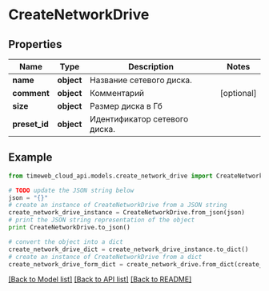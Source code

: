 # CreateNetworkDrive


## Properties
Name | Type | Description | Notes
------------ | ------------- | ------------- | -------------
**name** | **object** | Название сетевого диска. | 
**comment** | **object** | Комментарий | [optional] 
**size** | **object** | Размер диска в Гб | 
**preset_id** | **object** | Идентификатор сетевого диска. | 

## Example

```python
from timeweb_cloud_api.models.create_network_drive import CreateNetworkDrive

# TODO update the JSON string below
json = "{}"
# create an instance of CreateNetworkDrive from a JSON string
create_network_drive_instance = CreateNetworkDrive.from_json(json)
# print the JSON string representation of the object
print CreateNetworkDrive.to_json()

# convert the object into a dict
create_network_drive_dict = create_network_drive_instance.to_dict()
# create an instance of CreateNetworkDrive from a dict
create_network_drive_form_dict = create_network_drive.from_dict(create_network_drive_dict)
```
[[Back to Model list]](../README.md#documentation-for-models) [[Back to API list]](../README.md#documentation-for-api-endpoints) [[Back to README]](../README.md)


